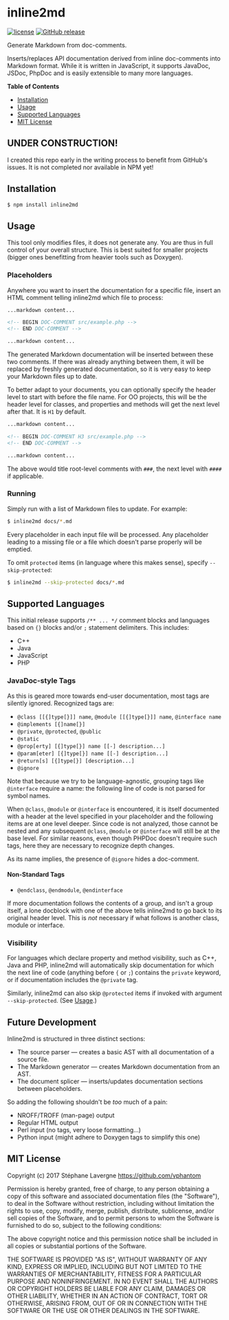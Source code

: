 # inline2md

[![license](https://img.shields.io/github/license/vphantom/php-email.svg?style=plastic)]() [![GitHub release](https://img.shields.io/github/release/vphantom/inline2md.svg?style=plastic)]()

Generate Markdown from doc-comments.

Inserts/replaces API documentation derived from inline doc-comments into Markdown format.  While it is written in JavaScript, it supports JavaDoc, JSDoc, PhpDoc and is easily extensible to many more languages.

**Table of Contents**

- [Installation](#installation)
- [Usage](#usage)
- [Supported Languages](#supported-languages)
- [MIT License](#mit-license)


## UNDER CONSTRUCTION!

I created this repo early in the writing process to benefit from GitHub's issues.  It is not completed nor available in NPM yet!


## Installation

```sh
$ npm install inline2md
```


## Usage

This tool only modifies files, it does not generate any.  You are thus in full control of your overall structure.  This is best suited for smaller projects (bigger ones benefitting from heavier tools such as Doxygen).

### Placeholders

Anywhere you want to insert the documentation for a specific file, insert an HTML comment telling inline2md which file to process:

```md
...markdown content...

<!-- BEGIN DOC-COMMENT src/example.php -->
<!-- END DOC-COMMENT -->

...markdown content...
```

The generated Markdown documentation will be inserted between these two comments.  If there was already anything between them, it will be replaced by freshly generated documentation, so it is very easy to keep your Markdown files up to date.

To better adapt to your documents, you can optionally specify the header level to start with before the file name.  For OO projects, this will be the header level for classes, and properties and methods will get the next level after that.  It is `H1` by default.

```md
...markdown content...

<!-- BEGIN DOC-COMMENT H3 src/example.php -->
<!-- END DOC-COMMENT -->

...markdown content...
```

The above would title root-level comments with `###`, the next level with `####` if applicable.

### Running

Simply run with a list of Markdown files to update.  For example:

```sh
$ inline2md docs/*.md
```

Every placeholder in each input file will be processed.  Any placeholder leading to a missing file or a file which doesn't parse properly will be emptied.

To omit `protected` items (in language where this makes sense), specify `--skip-protected`:

```sh
$ inline2md --skip-protected docs/*.md
```


## Supported Languages

This initial release supports `/** ... */` comment blocks and languages based on `{}` blocks and/or `;` statement delimiters.  This includes:

* C++
* Java
* JavaScript
* PHP

### JavaDoc-style Tags

As this is geared more towards end-user documentation, most tags are silently ignored.  Recognized tags are:

* `@class [[{]type[}]] name`, `@module [[{]type[}]] name`, `@interface name`
* `@implements [{]name[}]`
* `@private`, `@protected`, `@public`
* `@static`
* `@prop[erty] [{]type[}] name [[-] description...]`
* `@param[eter] [{]type[}] name [[-] description...]`
* `@return[s] [{]type[}] [description...]`
* `@ignore`

Note that because we try to be language-agnostic, grouping tags like `@interface` require a name: the following line of code is not parsed for symbol names.

When `@class`, `@module` or `@interface` is encountered, it is itself documented with a header at the level specified in your placeholder and the following items are at one level deeper.  Since code is not analyzed, those cannot be nested and any subsequent `@class`, `@module` or `@interface` will still be at the base level.  For similar reasons, even though PHPDoc doesn't require such tags, here they are necessary to recognize depth changes.

As its name implies, the presence of `@ignore` hides a doc-comment.

#### Non-Standard Tags

* `@endclass`, `@endmodule`, `@endinterface`

If more documentation follows the contents of a group, and isn't a group itself, a lone docblock with one of the above tells inline2md to go back to its original header level.  This is _not_ necessary if what follows is another class, module or interface.

### Visibility

For languages which declare property and method visibility, such as C++, Java and PHP, inline2md will automatically skip documentation for which the next line of code (anything before `{` or `;`) contains the `private` keyword, or if documentation includes the `@private` tag.

Similarly, inline2md can also skip `@protected` items if invoked with argument `--skip-protected`.  (See [Usage](#usage).)


## Future Development

Inline2md is structured in three distinct sections:

* The source parser — creates a basic AST with all documentation of a source file.
* The Markdown generator — creates Markdown documentation from an AST.
* The document splicer — inserts/updates documentation sections between placeholders.

So adding the following shouldn't be _too_ much of a pain:

* NROFF/TROFF (man-page) output
* Regular HTML output
* Perl input (no tags, very loose formatting...)
* Python input (might adhere to Doxygen tags to simplify this one)


## MIT License

Copyright (c) 2017 Stéphane Lavergne <https://github.com/vphantom>

Permission is hereby granted, free of charge, to any person obtaining a copy of this software and associated documentation files (the "Software"), to deal in the Software without restriction, including without limitation the rights to use, copy, modify, merge, publish, distribute, sublicense, and/or sell copies of the Software, and to permit persons to whom the Software is furnished to do so, subject to the following conditions:

The above copyright notice and this permission notice shall be included in all copies or substantial portions of the Software.

THE SOFTWARE IS PROVIDED "AS IS", WITHOUT WARRANTY OF ANY KIND, EXPRESS OR IMPLIED, INCLUDING BUT NOT LIMITED TO THE WARRANTIES OF MERCHANTABILITY, FITNESS FOR A PARTICULAR PURPOSE AND NONINFRINGEMENT. IN NO EVENT SHALL THE AUTHORS OR COPYRIGHT HOLDERS BE LIABLE FOR ANY CLAIM, DAMAGES OR OTHER LIABILITY, WHETHER IN AN ACTION OF CONTRACT, TORT OR OTHERWISE, ARISING FROM, OUT OF OR IN CONNECTION WITH THE SOFTWARE OR THE USE OR OTHER DEALINGS IN THE SOFTWARE.
